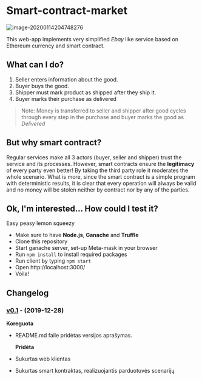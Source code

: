 # Smart-contract-market

![image-20200114204748276](C:\Users\zygim\AppData\Roaming\Typora\typora-user-images\image-20200114204748276.png)

This web-app implements very simplified *Ebay* like service based on Ethereum currency and smart contract.

## What can I do?

1. Seller enters information about the good.
2. Buyer buys the good.
3. Shipper must mark product as shipped after they ship it.
4. Buyer marks their purchase as delivered

> Note: Money is transferred to seller and shipper after good cycles through every step in the purchase and buyer marks the good as *Delivered*



## But why smart contract?

 Regular services make all 3 actors (buyer, seller and shipper) trust the service and its processes. However, smart contracts ensure the **legitimacy** of every party even better! By taking the third party role it moderates the whole scenario. What is more, since the smart contract is a simple program with deterministic results, it is clear that every operation will always be valid and no money will be stolen neither by contract nor by any of the parties. 



## Ok, I'm interested... How could I test it?

Easy peasy lemon squeezy

- Make sure to have **Node.js**, **Ganache** and **Truffle**
- Clone this repository
- Start ganache server, set-up Meta-mask in your browser
- Run ``` npm install ``` to install required packages
- Run client by typing ``` npm start ```
- Open http://localhost:3000/
- Voila!



## Changelog

### [v0.1]( https://github.com/zygisau/Smart-contract-market/releases/tag/v0.1) - (2019-12-28)  

  **Koreguota**  

 - README.md faile pridėtas versijos aprašymas.  
  
   **Pridėta**  
  
 - Sukurtas web klientas

 - Sukurtas smart kontraktas, realizuojantis parduotuvės scenarijų